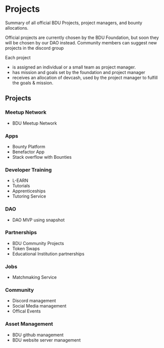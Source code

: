 # Projects
Summary of all official BDU Projects, project managers, and bounty allocations. 

Official projects are currently chosen by the BDU Foundation, but soon they will be chosen by our DAO instead. Community members can suggest new projects in the discord group

Each project 
- is assigned an individual or a small team as project manager. 
- has mission and goals set by the foundation and project manager
- receives an allocation of devcash, used by the project manager to fulfill the goals & mission. 

## Projects

### Meetup Network
 - BDU Meetup Network

### Apps
- Bounty Platform
- Benefactor App
- Stack overflow with Bounties

### Developer Training
- L-EARN
- Tutorials
- Apprenticeships
- Tutoring Service

### DAO
- DAO MVP using snapshot

### Partnerships
- BDU Community Projects
- Token Swaps
- Educational Institution partnerships

### Jobs
- Matchmaking Service

### Community
- Discord management
- Social Media management 
- Offical Events

### Asset Management
- BDU github management
- BDU website server management


